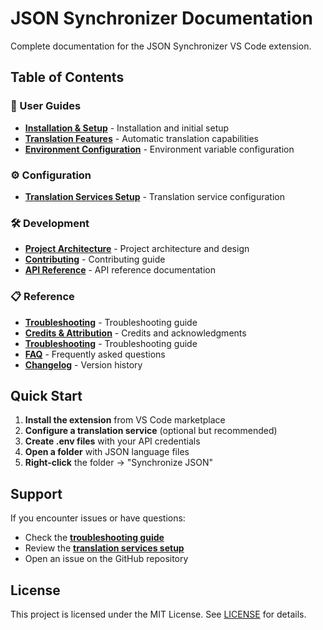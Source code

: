 # JSON Synchronizer Documentation

Complete documentation for the JSON Synchronizer VS Code extension.

## Table of Contents

### 📖 User Guides

- [**Installation & Setup**](installation.md) - Installation and initial setup
- [**Translation Features**](translation-features.md) - Automatic translation capabilities
- [**Environment Configuration**](environment-configuration.md) - Environment variable configuration

### ⚙️ Configuration

- [**Translation Services Setup**](translation-services.md) - Translation service configuration

### 🛠️ Development

- [**Project Architecture**](architecture.md) - Project architecture and design
- [**Contributing**](../CONTRIBUTING.md) - Contributing guide
- [**API Reference**](api-reference.md) - API reference documentation

### 📋 Reference

- [**Troubleshooting**](troubleshooting.md) - Troubleshooting guide
- [**Credits & Attribution**](credits.md) - Credits and acknowledgments
- [**Troubleshooting**](troubleshooting.md) - Troubleshooting guide
- [**FAQ**](faq.md) - Frequently asked questions
- [**Changelog**](../CHANGELOG.md) - Version history

## Quick Start

1. **Install the extension** from VS Code marketplace
2. **Configure a translation service** (optional but recommended)
3. **Create .env files** with your API credentials
4. **Open a folder** with JSON language files
5. **Right-click** the folder → "Synchronize JSON"

## Support

If you encounter issues or have questions:

- Check the [**troubleshooting guide**](troubleshooting.md)
- Review the [**translation services setup**](translation-services.md)
- Open an issue on the GitHub repository

## License

This project is licensed under the MIT License. See [LICENSE](../LICENSE) for details.
